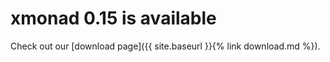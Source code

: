 ---
---

# xmonad 0.15 is available

<!-- empty excerpt, this isn't current release any more -->

Check out our [download page]({{ site.baseurl }}{% link download.md %}).
